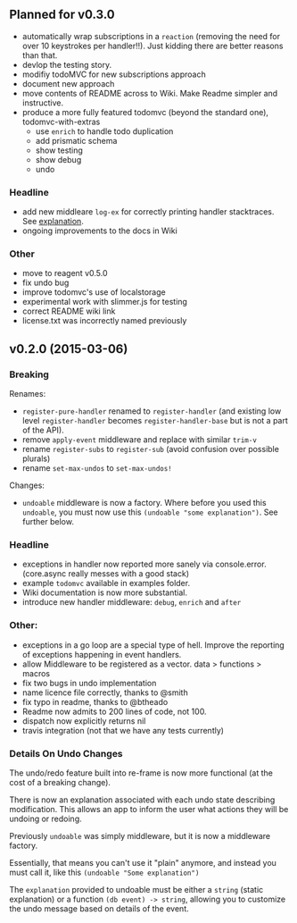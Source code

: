
## Planned for v0.3.0

  - automatically wrap subscriptions in a `reaction`  (removing the need for over
    10 keystrokes per handler!!).  Just kidding there are better reasons than that.
  - devlop the testing story.
  - modifiy todoMVC for new subscriptions approach
  - document new approach
  - move contents of README across to Wiki. Make Readme simpler and instructive.
  - produce a more fully featured todomvc (beyond the standard one), todomvc-with-extras
    - use `enrich` to handle todo duplication
    - add prismatic schema
    - show testing
    - show debug
    - undo


### Headline

  - add new middleare `log-ex` for correctly printing handler stacktraces. See [explanation](https://github.com/Day8/re-frame/wiki/Debugging-Event-Handlers#1-an-exception-is-thrown).
  - ongoing improvements to the docs in Wiki

### Other

  - move to reagent v0.5.0
  - fix undo bug
  - improve todomvc's use of localstorage
  - experimental work with slimmer.js for testing
  - correct README wiki link
  - license.txt was incorrectly named previously


## v0.2.0  (2015-03-06)

### Breaking

Renames:
  - `register-pure-handler` renamed to `register-handler`  (and existing low level `register-handler` becomes `register-handler-base` but is not a part of the API).
  - remove `apply-event` middleware and replace with similar `trim-v`
  - rename `register-subs` to `register-sub`  (avoid confusion over possible plurals)
  - rename `set-max-undos`  to `set-max-undos!`

Changes:
  - `undoable` middleware is now a factory. Where before you used this `undoable`,
     you must now use this `(undoable "some explanation")`.  See further below.

### Headline

  - exceptions in handler now reported more sanely via console.error.
    (core.async really messes with a good stack)
  - example `todomvc` available in examples folder.
  - Wiki documentation is now more substantial.
  - introduce new handler middleware: `debug`, `enrich` and `after`

### Other:
  - exceptions in a go loop are a special type of hell.  Improve the reporting of exceptions happening in event handlers.
  - allow Middleware to be registered as a vector.  data > functions > macros
  - fix two bugs in undo implementation
  - name licence file correctly, thanks to @smith
  - fix typo in readme, thanks to @btheado
  - Readme now admits to 200 lines of code, not 100.
  - dispatch now explicitly returns nil
  - travis integration (not that we have any tests currently)



### Details On Undo Changes

The undo/redo feature built into re-frame is now more functional
(at the cost of a breaking change).

There is now an explanation associated with each undo state describing
modification. This allows an app to inform the user what actions
they will be undoing or redoing.

Previously `undoable` was simply middleware, but it is now a middleware factory.

Essentially, that means you can't use it "plain" anymore, and instead you must
call it, like this `(undoable "Some explanation")`

The `explanation` provided to undoable must be either a `string` (static
explanation) or a function  `(db event) -> string`, allowing you to customize
the undo message based on details of the event.
